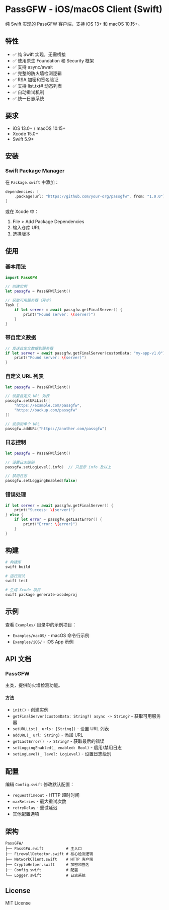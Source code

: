 # PassGFW - iOS/macOS Client (Swift)

纯 Swift 实现的 PassGFW 客户端，支持 iOS 13+ 和 macOS 10.15+。

## 特性

- ✅ 纯 Swift 实现，无需桥接
- ✅ 使用原生 Foundation 和 Security 框架
- ✅ 支持 async/await
- ✅ 完整的防火墙检测逻辑
- ✅ RSA 加密和签名验证
- ✅ 支持 list.txt# 动态列表
- ✅ 自动重试机制
- ✅ 统一日志系统

## 要求

- iOS 13.0+ / macOS 10.15+
- Xcode 15.0+
- Swift 5.9+

## 安装

### Swift Package Manager

在 `Package.swift` 中添加：

```swift
dependencies: [
    .package(url: "https://github.com/your-org/passgfw", from: "1.0.0")
]
```

或在 Xcode 中：
1. File > Add Package Dependencies
2. 输入仓库 URL
3. 选择版本

## 使用

### 基本用法

```swift
import PassGFW

// 创建实例
let passgfw = PassGFWClient()

// 获取可用服务器（异步）
Task {
    if let server = await passgfw.getFinalServer() {
        print("Found server: \(server)")
    }
}
```

### 带自定义数据

```swift
// 发送自定义数据到服务器
if let server = await passgfw.getFinalServer(customData: "my-app-v1.0") {
    print("Found server: \(server)")
}
```

### 自定义 URL 列表

```swift
let passgfw = PassGFWClient()

// 设置自定义 URL 列表
passgfw.setURLList([
    "https://example.com/passgfw",
    "https://backup.com/passgfw"
])

// 或添加单个 URL
passgfw.addURL("https://another.com/passgfw")
```

### 日志控制

```swift
let passgfw = PassGFWClient()

// 设置日志级别
passgfw.setLogLevel(.info)  // 只显示 info 及以上

// 禁用日志
passgfw.setLoggingEnabled(false)
```

### 错误处理

```swift
if let server = await passgfw.getFinalServer() {
    print("Success: \(server)")
} else {
    if let error = passgfw.getLastError() {
        print("Error: \(error)")
    }
}
```

## 构建

```bash
# 构建库
swift build

# 运行测试
swift test

# 生成 Xcode 项目
swift package generate-xcodeproj
```

## 示例

查看 `Examples/` 目录中的示例项目：

- `Examples/macOS/` - macOS 命令行示例
- `Examples/iOS/` - iOS App 示例

## API 文档

### PassGFW

主类，提供防火墙检测功能。

#### 方法

- `init()` - 创建实例
- `getFinalServer(customData: String?) async -> String?` - 获取可用服务器
- `setURLList(_ urls: [String])` - 设置 URL 列表
- `addURL(_ url: String)` - 添加 URL
- `getLastError() -> String?` - 获取最后的错误
- `setLoggingEnabled(_ enabled: Bool)` - 启用/禁用日志
- `setLogLevel(_ level: LogLevel)` - 设置日志级别

## 配置

编辑 `Config.swift` 修改默认配置：

- `requestTimeout` - HTTP 超时时间
- `maxRetries` - 最大重试次数
- `retryDelay` - 重试延迟
- 其他配置选项

## 架构

```
PassGFW/
├── PassGFW.swift          # 主入口
├── FirewallDetector.swift # 核心检测逻辑
├── NetworkClient.swift    # HTTP 客户端
├── CryptoHelper.swift     # 加密和签名
├── Config.swift           # 配置
└── Logger.swift           # 日志系统
```

## License

MIT License

